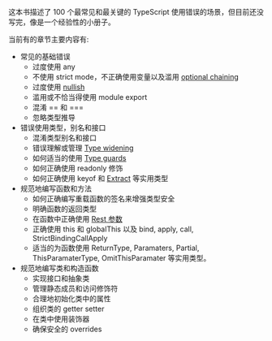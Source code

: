 这本书描述了 100 个最常见和最关键的 TypeScript 使用错误的场景，但目前还没写完，像是一个经验性的小册子。

当前有的章节主要内容有:
- 常见的基础错误
	- 过度使用 any
	- 不使用 strict mode，不正确使用变量以及滥用 [optional chaining](https://www.typescriptlang.org/docs/handbook/release-notes/typescript-3-7.html)
	- 过度使用 [nullish](https://mariusschulz.com/blog/nullish-coalescing-the-operator-in-typescript)
	- 滥用或不恰当得使用 module export
	- 混淆 == 和 ===
	- 忽略类型推导
- 错误使用类型，别名和接口
	- 混淆类型别名和接口
	- 错误理解或管理 [Type widening](https://www.typescriptlang.org/play/?#example/type-widening-and-narrowing)
	- 如何适当的使用 [Type guards](https://app.immersivetranslate.com/pdf/)
	- 如何正确使用 readonly 修饰
	- 如何正确使用 keyof 和 [Extract](https://www.typescriptlang.org/docs/handbook/utility-types.html#extracttype-union) 等实用类型
- 规范地编写函数和方法
	- 如何正确编写重载函数的签名来增强类型安全
	- 明确函数的返回类型
	- 在函数中正确使用 [Rest 参数](https://www.tutorialsteacher.com/typescript/rest-parameters)
	- 正确使用 this 和 globalThis 以及 bind, apply, call, StrictBindingCallApply 
	- 适当的为函数使用 ReturnType, Paramaters, Partial, ThisParamaterType, OmitThisParamater 等实用类型。
- 规范地编写类和构造函数
	- 实现接口和抽象类
	- 管理静态成员和访问修饰符
	- 合理地初始化类中的属性
	- 组织类的 getter setter
	- 在类中使用装饰器
	- 确保安全的 overrides